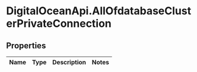 # DigitalOceanApi.AllOfdatabaseClusterPrivateConnection

## Properties
Name | Type | Description | Notes
------------ | ------------- | ------------- | -------------
